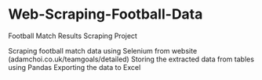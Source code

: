 # Web-Scraping-Football-Data
Football Match Results Scraping Project

Scraping football match data using Selenium from website (adamchoi.co.uk/teamgoals/detailed)
Storing the extracted data from tables using Pandas 
Exporting the data to Excel 
